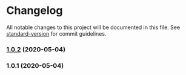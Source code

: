 # Changelog

All notable changes to this project will be documented in this file. See [standard-version](https://github.com/conventional-changelog/standard-version) for commit guidelines.

### [1.0.2](https://github.com/taehyeong224/slack-bot-ts/compare/v1.0.1...v1.0.2) (2020-05-04)

### 1.0.1 (2020-05-04)
